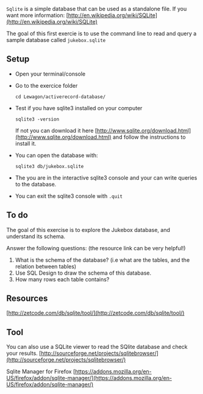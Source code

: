 `Sqlite` is a simple database that can be used as a standalone file.
If you want more information: [http://en.wikipedia.org/wiki/SQLite](http://en.wikipedia.org/wiki/SQLite)

The goal of this first exercie is to use the command line to read and query a sample database called `jukebox.sqlite`

## Setup

* Open your terminal/console
* Go to the exercice folder

    ````
    cd Lewagon/activerecord-database/
    ````
    
* Test if you have sqlite3 installed on your computer
   
   ````
   sqlite3 -version
   ````
   If not you can download it here [http://www.sqlite.org/download.html](http://www.sqlite.org/download.html) and follow the instructions to install it.
   

* You can open the database with:

   ````
   sqlite3 db/jukebox.sqlite
   ````

* The you are in the interactive sqlite3 console and your can write queries to the database.

* You can exit the sqlite3 console with ``.quit``

	
## To do

The goal of this exercise is to explore the Jukebox database, and understand its schema.

Answer the following questions: (the resource link can be very helpful!)

1. What is the schema of the database? (i.e what are the tables, and the relation between tables)
2. Use SQL Design to draw the schema of this database.
3. How many rows each table contains?


## Resources

[http://zetcode.com/db/sqlite/tool/](http://zetcode.com/db/sqlite/tool/)

## Tool

You can also use a SQLite viewer to read the SQlite database and check your results.
[http://sourceforge.net/projects/sqlitebrowser/](http://sourceforge.net/projects/sqlitebrowser/)

Sqlite Manager for Firefox [https://addons.mozilla.org/en-US/firefox/addon/sqlite-manager/](https://addons.mozilla.org/en-US/firefox/addon/sqlite-manager/)
	


